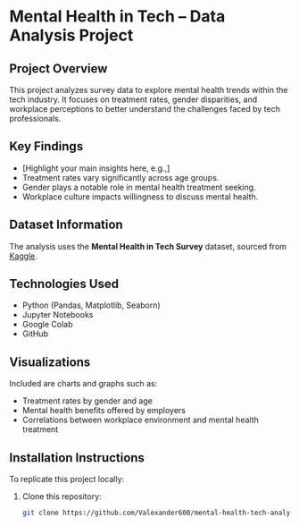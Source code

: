 # Mental Health in Tech – Data Analysis Project

## Project Overview
This project analyzes survey data to explore mental health trends within the tech industry. It focuses on treatment rates, gender disparities, and workplace perceptions to better understand the challenges faced by tech professionals.

## Key Findings
- [Highlight your main insights here, e.g.,]
- Treatment rates vary significantly across age groups.
- Gender plays a notable role in mental health treatment seeking.
- Workplace culture impacts willingness to discuss mental health.

## Dataset Information
The analysis uses the **Mental Health in Tech Survey** dataset, sourced from [Kaggle](https://www.kaggle.com/datasets/osmi/mental-health-in-tech-survey).

## Technologies Used
- Python (Pandas, Matplotlib, Seaborn)
- Jupyter Notebooks
- Google Colab
- GitHub

## Visualizations
Included are charts and graphs such as:
- Treatment rates by gender and age
- Mental health benefits offered by employers
- Correlations between workplace environment and mental health treatment

## Installation Instructions
To replicate this project locally:
1. Clone this repository:
   ```bash
   git clone https://github.com/Valexander600/mental-health-tech-analysis.git
